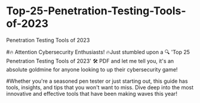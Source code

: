 # Top-25-Penetration-Testing-Tools-of-2023
Penetration Testing Tools of 2023

#🔥 Attention Cybersecurity Enthusiasts! 🔥Just stumbled upon a 🔍 'Top 25 Penetration Testing Tools of 2023' 🛠️ PDF and let me tell you, it's an absolute goldmine for anyone looking to up their cybersecurity game!

#Whether you're a seasoned pen tester or just starting out, this guide has tools, insights, and tips that you won't want to miss. Dive deep into the most innovative and effective tools that have been making waves this year!
